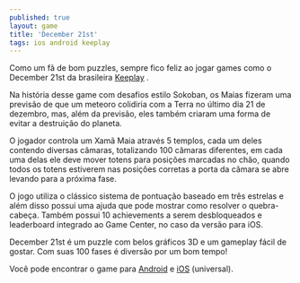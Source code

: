 ```yaml
---
published: true
layout: game
title: 'December 21st'
tags: ios android keeplay
---
```


 </p>
 </p>
Como um f&#227; de bom puzzles, sempre fico feliz ao jogar games como o December 21st da brasileira <a href="http://www.keeplay.com" target="_blank">Keeplay</a>
.</p>
 </p>
Na hist&#243;ria desse game com desafios estilo Sokoban, os Maias fizeram uma previs&#227;o de que um meteoro colidiria com a Terra no &#250;ltimo dia 21 de dezembro, mas, al&#233;m da previs&#227;o, eles tamb&#233;m criaram uma forma de evitar a destrui&#231;&#227;o do planeta. </p>
 </p>

 </p>
 </p>
O jogador controla um Xam&#227; Maia atrav&#233;s 5 templos, cada um deles contendo diversas c&#226;maras, totalizando 100 c&#226;maras diferentes, em cada uma delas ele deve mover totens para posi&#231;&#245;es marcadas no ch&#227;o, quando todos os totens estiverem nas posi&#231;&#245;es corretas a porta da c&#226;mara se abre levando para a pr&#243;xima fase.  </p>
 </p>

 </p>
 </p>
O jogo utiliza o cl&#225;ssico sistema de pontua&#231;&#227;o baseado em tr&#234;s estrelas e al&#233;m disso possui uma ajuda que pode mostrar como resolver o quebra-cabe&#231;a. Tamb&#233;m possui 10 achievements a serem desbloqueados e leaderboard integrado ao Game Center, no caso da vers&#227;o para iOS.</p>
 </p>

 </p>
 </p>
December 21st &#233; um puzzle com belos gr&#225;ficos 3D e um gameplay f&#225;cil de gostar. Com suas 100 fases &#233; divers&#227;o por um bom tempo!</p>
 </p>
Voc&#234; pode encontrar o game para <a href="https://play.google.com/store/apps/details?id=com.keeplay.december21st&hl=en" target="_blank">Android</a>
 e <a href="https://itunes.apple.com/us/app/december-21st/id540135951?mt=8" target="_blank">iOS</a>
 (universal).</p>
